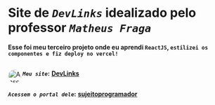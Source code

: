 # Site de _`DevLinks`_ idealizado pelo professor _`Matheus Fraga`_
**Esse foi meu terceiro projeto onde eu aprendi `ReactJS`, `estilizei os componentes e fiz deploy no vercel!`** <br>
##
**_`Meu site`_:**</div>
<a href="https://dev-links-virid.vercel.app/" target="_blank"><img align="left" alt="Ansel-pic" height="30" style="border-radius:30px;" src="https://user-images.githubusercontent.com/66381597/167222900-88b7923c-a06d-46d4-bd88-8ed2cb883f7d.png" target="_blank">  **DevLinks** </a>
##
**_`Acessem o portal dele`_:** <a href="https://sujeitoprogramador.com/fabricadeaplicativos/" target="_blank"> **sujeitoprogramador**</a> 
















